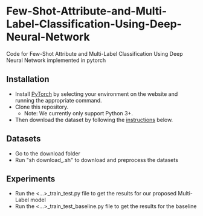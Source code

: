 # Few-Shot-Attribute-and-Multi-Label-Classification-Using-Deep-Neural-Network
Code for Few-Shot Attribute and Multi-Label Classification Using Deep Neural Network implemented in pytorch

## Installation
- Install [PyTorch](http://pytorch.org/) by selecting your environment on the website and running the appropriate command.
- Clone this repository.
  * Note: We currently only support Python 3+.
- Then download the dataset by following the [instructions](#Datasets) below.

## Datasets
- Go to the download folder
- Run "sh download_<dataset>.sh" to download and preprocess the datasets

## Experiments
- Run the <...>_train_test.py file to get the results for our proposed Multi-Label model
- Run the <...>_train_test_baseline.py file to get the results for the baseline
